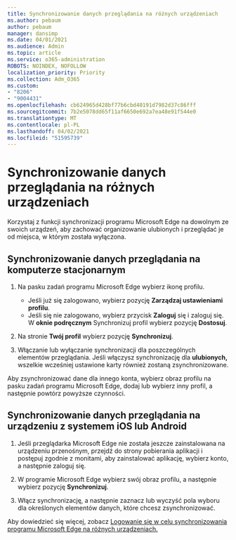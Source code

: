 ```yaml
---
title: Synchronizowanie danych przeglądania na różnych urządzeniach
ms.author: pebaum
author: pebaum
manager: dansimp
ms.date: 04/01/2021
ms.audience: Admin
ms.topic: article
ms.service: o365-administration
ROBOTS: NOINDEX, NOFOLLOW
localization_priority: Priority
ms.collection: Adm_O365
ms.custom:
- "8206"
- "9004431"
ms.openlocfilehash: cb624965d428bf77b6cbd40191d7982d37c86fff
ms.sourcegitcommit: 7b2e5078dd65f11af6650e692a7ea48e91f544e0
ms.translationtype: MT
ms.contentlocale: pl-PL
ms.lasthandoff: 04/02/2021
ms.locfileid: "51595739"
---
```

# <a name="sync-your-browsing-data-across-your-devices"></a>Synchronizowanie danych przeglądania na różnych urządzeniach

Korzystaj z funkcji synchronizacji programu Microsoft Edge na dowolnym ze swoich urządzeń, aby zachować organizowanie ulubionych i przeglądać je od miejsca, w którym została wyłączona.

## <a name="sync-your-browsing-data-on-a-desktop-computer"></a>Synchronizowanie danych przeglądania na komputerze stacjonarnym

1. Na pasku zadań programu Microsoft Edge wybierz ikonę profilu.
    
    - Jeśli już się zalogowano, wybierz pozycję **Zarządzaj ustawieniami profilu**.
    - Jeśli się nie zalogowano, wybierz przycisk **Zaloguj** się i zaloguj się. W **oknie podręcznym** Synchronizuj profil wybierz pozycję **Dostosuj**.

1. Na stronie **Twój profil** wybierz pozycję **Synchronizuj**.

1. Włączanie lub wyłączanie synchronizacji dla poszczególnych elementów przeglądania. Jeśli włączysz synchronizację dla **ulubionych,** wszelkie wcześniej ustawione karty również zostaną zsynchronizowane.

Aby zsynchronizować dane dla innego konta, wybierz obraz profilu na pasku zadań programu Microsoft Edge, dodaj lub wybierz inny profil, a następnie powtórz powyższe czynności.

## <a name="sync-your-browsing-data-on-your-ios-or-android-device"></a>Synchronizowanie danych przeglądania na urządzeniu z systemem iOS lub Android

1. Jeśli przeglądarka Microsoft Edge nie została jeszcze zainstalowana na urządzeniu przenośnym, przejdź do strony pobierania aplikacji i postępuj zgodnie z monitami, aby zainstalować aplikację, wybierz konto, a następnie zaloguj się.

1. W programie Microsoft Edge wybierz swój obraz profilu, a następnie wybierz pozycję **Synchronizuj**.

1. Włącz synchronizację, a następnie zaznacz lub wyczyść pola wyboru dla określonych elementów danych, które chcesz zsynchronizować.

Aby dowiedzieć się więcej, zobacz [Logowanie się w celu synchronizowania programu Microsoft Edge na różnych urządzeniach.](https://go.microsoft.com/fwlink/?linkid=2145501)
